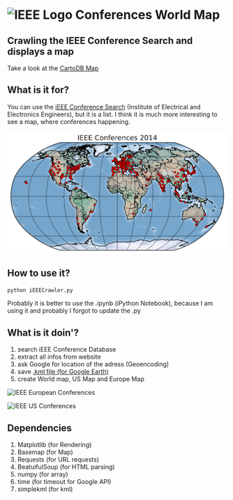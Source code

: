 # ![IEEE Logo](http://www.ieee.org/ucm/groups/public/@ieee/@web/@org/@globals/documents/images/ieee_logo_mb_tagline.gif) Conferences World Map
Crawling the IEEE Conference Search and displays a map
--------

Take a look at the [CartoDB Map](http://balzer82.cartodb.com/viz/68e8bc16-3cc3-11e4-afb8-0e10bcd91c2b/embed_map)


## What is it for?

You can use the [iEEE Conference Search](http://www.ieee.org/conferences_events/conferences/search/index.html?KEYWORDS=&CONF_SRCH_RDO=conf_date&RANGE_FROM_DATE=2014-01-01&RANGE_TO_DATE=2014-12-31&REGION=ALL&COUNTRY=ALL&STATE=ALL&CITY=ALL&SPONSOR=ALL&RowsPerPage=1000&PageLinkNum=10&ActivePage=1&SORTORDER=desc&SORTFIELD=start_date) (Institute of Electrical and Electronics Engineers), but it is a list. I think it is much more interesting to see a map, where conferences happening.

![iEEE Conference World Map](https://github.com/balzer82/iEEEConferenceWorldMap/blob/master/iEEE-Conferences-2014-Worldmap.png?raw=true)


## How to use it?

``` python iEEECrawler.py ```

Probably it is better to use the .ipynb (iPython Notebook), because I am using it and probably I forgot to update the .py

## What is it doin'?

1. search iEEE Conference Database
2. extract all infos from website
3. ask Google for location of the adress (Geoencoding)
4. save [.kml file (for Google Earth)](https://raw.github.com/balzer82/iEEEConferenceWorldMap/master/iEEE-Conferences.kml)
5. create World map, US Map and Europe Map

![IEEE European Conferences](https://github.com/balzer82/iEEEConferenceWorldMap/blob/master/iEEE-Conferences-2014-Europe.png?raw=true)

![IEEE US Conferences](https://github.com/balzer82/iEEEConferenceWorldMap/blob/master/iEEE-Conferences-2014-USA.png?raw=true)


## Dependencies

1. Matplotlib (for Rendering)
2. Basemap (for Map)
4. Requests (for URL requests)
5. BeatuifulSoup (for HTML parsing)
6. numpy (for array)
7. time (for timeout for Google API)
8. simplekml (for kml)
